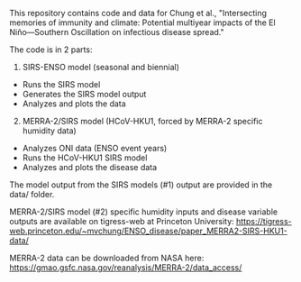 This repository contains code and data for Chung et al., "Intersecting memories of immunity and climate: Potential multiyear impacts of the El Niño—Southern Oscillation on infectious disease spread."

The code is in 2 parts:
1. SIRS-ENSO model (seasonal and biennial)
* Runs the SIRS model
* Generates the SIRS model output
* Analyzes and plots the data
2. MERRA-2/SIRS model (HCoV-HKU1, forced by MERRA-2 specific humidity data)
* Analyzes ONI data (ENSO event years)
* Runs the HCoV-HKU1 SIRS model
* Analyzes and plots the disease data

The model output from the SIRS models (#1) output are provided in the data/ folder.

MERRA-2/SIRS model (#2) specific humidity inputs and disease variable outputs are available on tigress-web at Princeton University: https://tigress-web.princeton.edu/~mvchung/ENSO_disease/paper_MERRA2-SIRS-HKU1-data/

MERRA-2 data can be downloaded from NASA here: https://gmao.gsfc.nasa.gov/reanalysis/MERRA-2/data_access/
